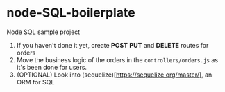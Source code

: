 # node-SQL-boilerplate
Node SQL sample project

1. If you haven't done it yet, create __POST__ __PUT__ and __DELETE__ routes for orders
2. Move the business logic of the orders in the `controllers/orders.js` as it's been done for users.
3. (OPTIONAL) Look into (sequelize)[https://sequelize.org/master/], an ORM for SQL 
